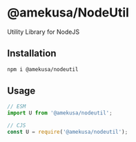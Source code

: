 # @amekusa/NodeUtil
Utility Library for NodeJS

## Installation
```sh
npm i @amekusa/nodeutil
```

## Usage
```js
// ESM
import U from '@amekusa/nodeutil';

// CJS
const U = require('@amekusa/nodeutil');
```
